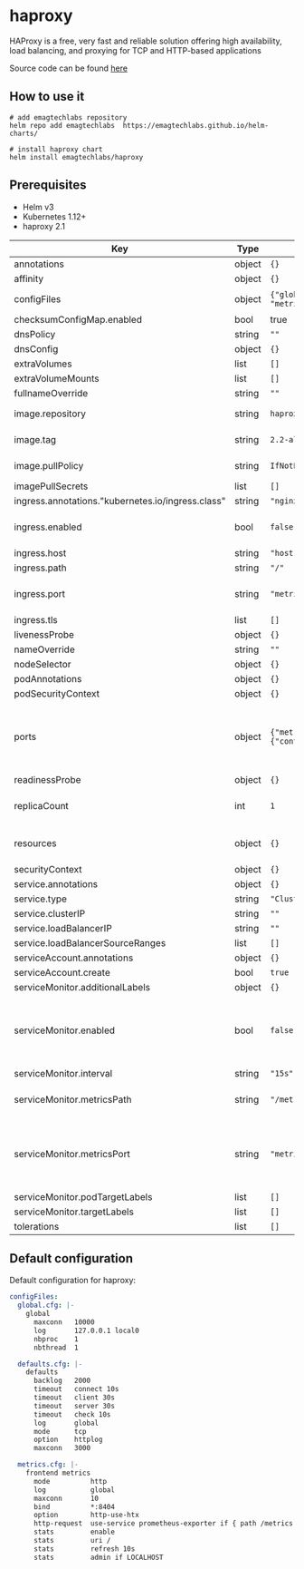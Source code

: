 haproxy
=======
HAProxy is a free, very fast and reliable solution offering high availability, load balancing, and proxying for TCP and HTTP-based applications

Source code can be found [here](https://github.com/eMAGTechLabs/helm-charts)

## How to use it
```shell script
# add emagtechlabs repository
helm repo add emagtechlabs  https://emagtechlabs.github.io/helm-charts/

# install haproxy chart
helm install emagtechlabs/haproxy
```

## Prerequisites
- Helm v3
- Kubernetes 1.12+
- haproxy 2.1


| Key | Type | Default | Description |
|-----|------|---------|-------------|
| annotations | object | `{}` | [annotations](https://kubernetes.io/docs/concepts/overview/working-with-objects/annotations/) |
| affinity | object | `{}` |  |
| configFiles | object | `{"global.cfg": {}, "defaults.cfg": {}, "metrics.cfg": {}}` | List of haproxy config files |
| checksumConfigMap.enabled | bool | true | [doc](https://helm.sh/docs/howto/charts_tips_and_tricks/#automatically-roll-deployments) |
| dnsPolicy | string | `""` | [docs](https://kubernetes.io/docs/concepts/services-networking/dns-pod-service/#pod-s-dns-policy) |
| dnsConfig | object | `{}` | [docs](https://kubernetes.io/docs/concepts/services-networking/dns-pod-service/#pod-dns-config) |
| extraVolumes | list | `[]` | [volumes](https://kubernetes.io/docs/concepts/storage/volumes/) |
| extraVolumeMounts | list | `[]` | |
| fullnameOverride | string | `""` |  |
| image.repository | string | `haproxy` | docker image to be used |
| image.tag | string | `2.2-alpine` | docker image tag to be used |
| image.pullPolicy | string | `IfNotPresent` | Image pull policy |
| imagePullSecrets | list | `[]` |  |
| ingress.annotations."kubernetes.io/ingress.class" | string | `"nginx"` |  |
| ingress.enabled | bool | `false` | Enable ingress for stats interface |
| ingress.host | string | `"host.example.com"` |  |
| ingress.path | string | `"/"` |  |
| ingress.port | string | `"metrics"` | usually stats port should be exposed |
| ingress.tls | list | `[]` |  |
| livenessProbe | object | `{}` |  |
| nameOverride | string | `""` |  |
| nodeSelector | object | `{}` |  |
| podAnnotations | object | `{}` | |
| podSecurityContext | object | `{}` |  |
| ports | object | `{"metrics":{"containerPort":8404,"protocol":"TCP"}}` | Every port that should be exposed to others apps should be listed here |
| readinessProbe | object | `{}` |  |
| replicaCount | int | `1` | Number of pods to be deployed |
| resources | object | `{}` | resource limits and request for container |
| securityContext | object | `{}` |  |
| service.annotations | object | `{}` |  |
| service.type | string | `"ClusterIP"` |  |
| service.clusterIP | string | `""` |  |
| service.loadBalancerIP | string | `""` |  |
| service.loadBalancerSourceRanges | list | `[]` |  |
| serviceAccount.annotations | object | `{}` |  |
| serviceAccount.create | bool | `true` |  |
| serviceMonitor.additionalLabels | object | `{}` |  |
| serviceMonitor.enabled | bool | `false` | If the operator is installed in your cluster, set to true to create a ServiceMonitor |
| serviceMonitor.interval | string | `"15s"` |  |
| serviceMonitor.metricsPath | string | `"/metrics"` | the path where metrics can be found |
| serviceMonitor.metricsPort | string | `"metrics"` | metrics port defined in ports section. Can be name of port or port itself |
| serviceMonitor.podTargetLabels | list | `[]` |  |
| serviceMonitor.targetLabels | list | `[]` |  |
| tolerations | list | `[]` |  |


## Default configuration
Default configuration for haproxy:
```yaml
configFiles:
  global.cfg: |-
    global
      maxconn   10000
      log       127.0.0.1 local0
      nbproc    1
      nbthread  1

  defaults.cfg: |-
    defaults
      backlog   2000
      timeout   connect 10s
      timeout   client 30s
      timeout   server 30s
      timeout   check 10s
      log       global
      mode      tcp
      option    httplog
      maxconn   3000

  metrics.cfg: |-
    frontend metrics
      mode          http
      log           global
      maxconn       10
      bind          *:8404
      option        http-use-htx
      http-request  use-service prometheus-exporter if { path /metrics }
      stats         enable
      stats         uri /
      stats         refresh 10s
      stats         admin if LOCALHOST
```
